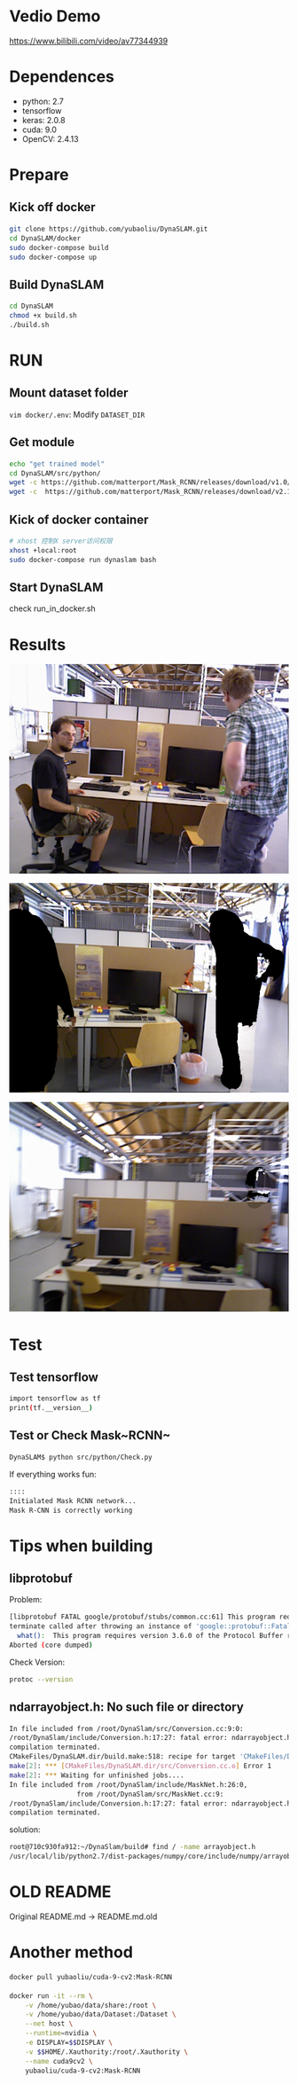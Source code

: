 # Vedio Demo

<https://www.bilibili.com/video/av77344939>

# Dependences
-   python: 2.7
-   tensorflow
-   keras: 2.0.8
-   cuda: 9.0
-   OpenCV: 2.4.13

# Prepare
## Kick off docker
```sh
git clone https://github.com/yubaoliu/DynaSLAM.git
cd DynaSLAM/docker
sudo docker-compose build
sudo docker-compose up
```
## Build DynaSLAM
```sh
cd DynaSLAM
chmod +x build.sh
./build.sh
```

# RUN
## Mount dataset folder

``vim docker/.env``:
Modify ``DATASET_DIR``

## Get module

```sh
echo "get trained model"
cd DynaSLAM/src/python/
wget -c https://github.com/matterport/Mask_RCNN/releases/download/v1.0/mask_rcnn_coco.h5
wget -c  https://github.com/matterport/Mask_RCNN/releases/download/v2.1/mask_rcnn_balloon.h5 
```

## Kick of docker container
```sh
# xhost 控制X server访问权限
xhost +local:root
sudo docker-compose run dynaslam bash
```

## Start DynaSLAM
check run_in_docker.sh

# Results

![](./data/rgb/1341846313.592026.png)

![](./data/rgb/1341846316.570121.png)

![](./data/rgb/1341846325.417931.png)


# Test
## Test tensorflow
```sh
import tensorflow as tf
print(tf.__version__)
```
## Test or Check Mask~RCNN~

```sh
DynaSLAM$ python src/python/Check.py
```

If everything works fun:

```sh
::::
Initialated Mask RCNN network...
Mask R-CNN is correctly working
```
# Tips when building 
##  libprotobuf
Problem:
```sh
[libprotobuf FATAL google/protobuf/stubs/common.cc:61] This program requires version 3.6.0 of the Protocol Buffer runtime library, but the installed version is 2.6.1.  Please update your library.  If you compiled the program yourself, make sure that your headers are from the same version of Protocol Buffers as your link-time library.  (Version verification failed in "external/protobuf_archive/src/google/protobuf/any.pb.cc".)
terminate called after throwing an instance of 'google::protobuf::FatalException'
  what():  This program requires version 3.6.0 of the Protocol Buffer runtime library, but the installed version is 2.6.1.  Please update your library.  If you compiled the program yourself, make sure that your headers are from the same version of Protocol Buffers as your link-time library.  (Version verification failed in "external/protobuf_archive/src/google/protobuf/any.pb.cc".)
Aborted (core dumped)
```
Check Version:

```sh
protoc --version
```
## ndarrayobject.h: No such file or directory
```sh
In file included from /root/DynaSlam/src/Conversion.cc:9:0:
/root/DynaSlam/include/Conversion.h:17:27: fatal error: ndarrayobject.h: No such file or directory
compilation terminated.
CMakeFiles/DynaSLAM.dir/build.make:518: recipe for target 'CMakeFiles/DynaSLAM.dir/src/Conversion.cc.o' failed
make[2]: *** [CMakeFiles/DynaSLAM.dir/src/Conversion.cc.o] Error 1
make[2]: *** Waiting for unfinished jobs....
In file included from /root/DynaSlam/include/MaskNet.h:26:0,
                 from /root/DynaSlam/src/MaskNet.cc:9:
/root/DynaSlam/include/Conversion.h:17:27: fatal error: ndarrayobject.h: No such file or directory
compilation terminated.
```
solution:

```sh
root@710c930fa912:~/DynaSlam/build# find / -name arrayobject.h
/usr/local/lib/python2.7/dist-packages/numpy/core/include/numpy/arrayobject.h
```

# OLD README

Original README.md -&gt; README.md.old

# Another method
```sh
docker pull yubaoliu/cuda-9-cv2:Mask-RCNN

docker run -it --rm \
    -v /home/yubao/data/share:/root \
    -v /home/yubao/data/Dataset:/Dataset \
    --net host \
    --runtime=nvidia \
    -e DISPLAY=$$DISPLAY \
    -v $$HOME/.Xauthority:/root/.Xauthority \
    --name cuda9cv2 \
    yubaoliu/cuda-9-cv2:Mask-RCNN
```

